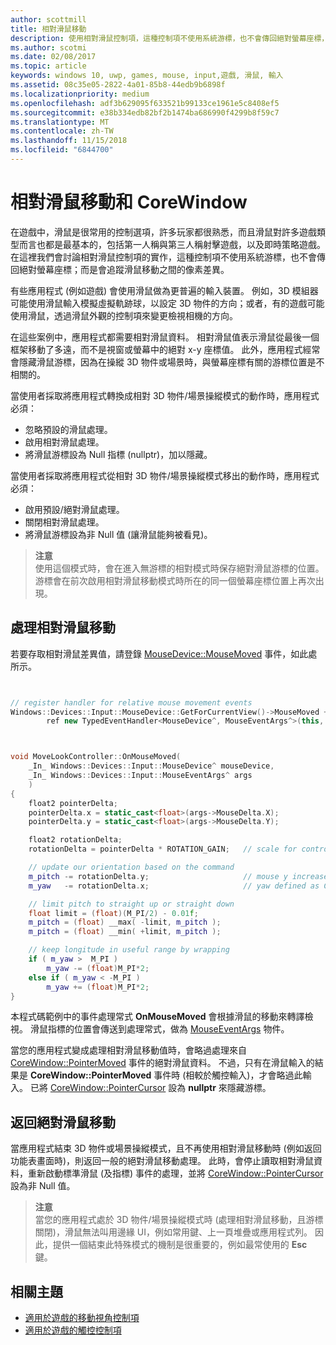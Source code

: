 ```yaml
---
author: scottmill
title: 相對滑鼠移動
description: 使用相對滑鼠控制項，這種控制項不使用系統游標，也不會傳回絕對螢幕座標，以追蹤遊戲中滑鼠移動間的像素差異。
ms.author: scotmi
ms.date: 02/08/2017
ms.topic: article
keywords: windows 10, uwp, games, mouse, input,遊戲, 滑鼠, 輸入
ms.assetid: 08c35e05-2822-4a01-85b8-44edb9b6898f
ms.localizationpriority: medium
ms.openlocfilehash: adf3b629095f633521b99133ce1961e5c8408ef5
ms.sourcegitcommit: e38b334edb82bf2b1474ba686990f4299b8f59c7
ms.translationtype: MT
ms.contentlocale: zh-TW
ms.lasthandoff: 11/15/2018
ms.locfileid: "6844700"
---
```

# <a name="relative-mouse-movement-and-corewindow"></a>相對滑鼠移動和 CoreWindow

在遊戲中，滑鼠是很常用的控制選項，許多玩家都很熟悉，而且滑鼠對許多遊戲類型而言也都是最基本的，包括第一人稱與第三人稱射擊遊戲，以及即時策略遊戲。 在這裡我們會討論相對滑鼠控制項的實作，這種控制項不使用系統游標，也不會傳回絕對螢幕座標；而是會追蹤滑鼠移動之間的像素差異。

有些應用程式 (例如遊戲) 會使用滑鼠做為更普遍的輸入裝置。 例如，3D 模組器可能使用滑鼠輸入模擬虛擬軌跡球，以設定 3D 物件的方向；或者，有的遊戲可能使用滑鼠，透過滑鼠外觀的控制項來變更檢視相機的方向。 

在這些案例中，應用程式都需要相對滑鼠資料。 相對滑鼠值表示滑鼠從最後一個框架移動了多遠，而不是視窗或螢幕中的絕對 x-y 座標值。 此外，應用程式經常會隱藏滑鼠游標，因為在操縱 3D 物件或場景時，與螢幕座標有關的游標位置是不相關的。 

當使用者採取將應用程式轉換成相對 3D 物件/場景操縱模式的動作時，應用程式必須： 
- 忽略預設的滑鼠處理。
- 啟用相對滑鼠處理。
- 將滑鼠游標設為 Null 指標 (nullptr)，加以隱藏。 

當使用者採取將應用程式從相對 3D 物件/場景操縱模式移出的動作時，應用程式必須： 
- 啟用預設/絕對滑鼠處理。
- 關閉相對滑鼠處理。 
- 將滑鼠游標設為非 Null 值 (讓滑鼠能夠被看見)。

> **注意**  
使用這個模式時，會在進入無游標的相對模式時保存絕對滑鼠游標的位置。 游標會在前次啟用相對滑鼠移動模式時所在的同一個螢幕座標位置上再次出現。

 

## <a name="handling-relative-mouse-movement"></a>處理相對滑鼠移動


若要存取相對滑鼠差異值，請登錄 [MouseDevice::MouseMoved](https://msdn.microsoft.com/library/windows/apps/xaml/windows.devices.input.mousedevice.mousemoved.aspx) 事件，如此處所示。


```cpp


// register handler for relative mouse movement events
Windows::Devices::Input::MouseDevice::GetForCurrentView()->MouseMoved +=
        ref new TypedEventHandler<MouseDevice^, MouseEventArgs^>(this, &MoveLookController::OnMouseMoved);


```

```cpp


void MoveLookController::OnMouseMoved(
    _In_ Windows::Devices::Input::MouseDevice^ mouseDevice,
    _In_ Windows::Devices::Input::MouseEventArgs^ args
    )
{
    float2 pointerDelta;
    pointerDelta.x = static_cast<float>(args->MouseDelta.X);
    pointerDelta.y = static_cast<float>(args->MouseDelta.Y);

    float2 rotationDelta;
    rotationDelta = pointerDelta * ROTATION_GAIN;   // scale for control sensitivity

    // update our orientation based on the command
    m_pitch -= rotationDelta.y;                     // mouse y increases down, but pitch increases up
    m_yaw   -= rotationDelta.x;                     // yaw defined as CCW around y-axis

    // limit pitch to straight up or straight down
    float limit = (float)(M_PI/2) - 0.01f;
    m_pitch = (float) __max( -limit, m_pitch );
    m_pitch = (float) __min( +limit, m_pitch );

    // keep longitude in useful range by wrapping
    if ( m_yaw >  M_PI )
        m_yaw -= (float)M_PI*2;
    else if ( m_yaw < -M_PI )
        m_yaw += (float)M_PI*2;
}

```

本程式碼範例中的事件處理常式 **OnMouseMoved** 會根據滑鼠的移動來轉譯檢視。 滑鼠指標的位置會傳送到處理常式，做為 [MouseEventArgs](https://msdn.microsoft.com/library/windows/apps/xaml/windows.devices.input.mouseeventargs.aspx) 物件。 

當您的應用程式變成處理相對滑鼠移動值時，會略過處理來自 [CoreWindow::PointerMoved](https://msdn.microsoft.com/library/windows/apps/xaml/windows.ui.core.corewindow.pointermoved.aspx) 事件的絕對滑鼠資料。 不過，只有在滑鼠輸入的結果是 **CoreWindow::PointerMoved** 事件時 (相較於觸控輸入)，才會略過此輸入。 已將 [CoreWindow::PointerCursor](https://msdn.microsoft.com/library/windows/apps/xaml/windows.ui.core.corewindow.pointercursor.aspx) 設為 **nullptr** 來隱藏游標。 

## <a name="returning-to-absolute-mouse-movement"></a>返回絕對滑鼠移動

當應用程式結束 3D 物件或場景操縱模式，且不再使用相對滑鼠移動時 (例如返回功能表畫面時)，則返回一般的絕對滑鼠移動處理。 此時，會停止讀取相對滑鼠資料，重新啟動標準滑鼠 (及指標) 事件的處理，並將 [CoreWindow::PointerCursor](https://msdn.microsoft.com/library/windows/apps/xaml/windows.ui.core.corewindow.pointercursor.aspx) 設為非 Null 值。 

> **注意**  
當您的應用程式處於 3D 物件/場景操縱模式時 (處理相對滑鼠移動，且游標關閉)，滑鼠無法叫用邊緣 UI，例如常用鍵、上一頁堆疊或應用程式列。 因此，提供一個結束此特殊模式的機制是很重要的，例如最常使用的 **Esc** 鍵。

## <a name="related-topics"></a>相關主題

* [適用於遊戲的移動視角控制項](tutorial--adding-move-look-controls-to-your-directx-game.md) 
* [適用於遊戲的觸控控制項](tutorial--adding-touch-controls-to-your-directx-game.md)